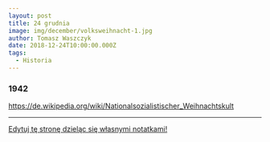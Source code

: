 ```yaml
---
layout: post
title: 24 grudnia
image: img/december/volksweihnacht-1.jpg
author: Tomasz Waszczyk
date: 2018-12-24T10:00:00.000Z
tags:
  - Historia
---
```


### 1942

https://de.wikipedia.org/wiki/Nationalsozialistischer_Weihnachtskult

---

<a href="https://github.com/TomaszWaszczyk/historia.waszczyk.com/edit/master/src/content/december-24.md" target="_blank">Edytuj tę stronę dzieląc się własnymi notatkami!</a>
